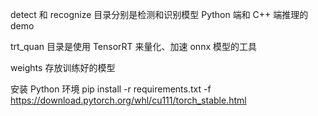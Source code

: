 detect 和 recognize 目录分别是检测和识别模型 Python 端和 C++ 端推理的 demo

trt_quan 目录是使用 TensorRT 来量化、加速 onnx 模型的工具

weights 存放训练好的模型

安装 Python 环境
pip install -r requirements.txt -f https://download.pytorch.org/whl/cu111/torch_stable.html

